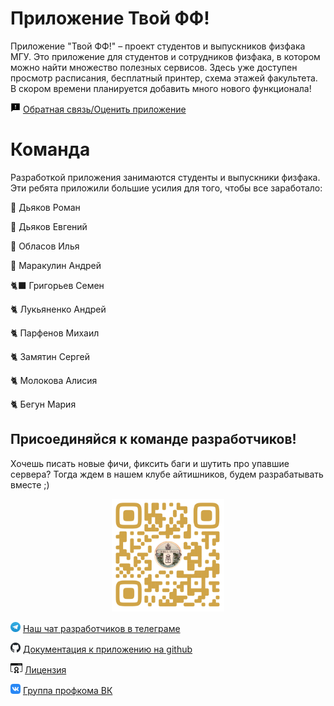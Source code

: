 # Приложение Твой ФФ!

<head>
    <link rel="shortcut icon" type="image/png" href="https://raw.githubusercontent.com/profcomff/aggregator-app/main/static/favicon.ico">
</head>

Приложение "Твой ФФ!" – проект студентов и выпускников физфака МГУ. Это приложение для студентов и сотрудников физфака, в котором можно найти множество полезных сервисов. Здесь уже доступен просмотр расписания, бесплатный принтер, схема этажей факультета. В скором времени планируется добавить много нового функционала!

<img src="assets/feedback.svg" alt="drawing" height="16px"/> [Обратная связь/Оценить приложение](https://forms.yandex.ru/u/630f979143537dde00621b0b)


# Команда

Разработкой приложения занимаются студенты и выпускники физфака. Эти ребята приложили большие усилия для того, чтобы все заработало:

🦅 Дьяков Роман 

🦉 Дьяков Евгений

🐪 Обласов Илья

🐺 Маракулин Андрей

🐈‍⬛ Григорьев Семен 

🐈 Лукьяненко Андрей

🐈 Парфенов Михаил

🐈 Замятин Сергей

🐈 Молокова Алисия 

🐈 Бегун Мария

## Присоединяйся к команде разработчиков!

Хочешь писать новые фичи, фиксить баги и шутить про упавшие сервера? Тогда ждем в нашем клубе айтишников, будем разрабатывать вместе ;)

<center><a href="https://t.me/+B4_C52J4UOZiNTAy"><img src="assets/viribus_unitis.png" alt="drawing" width="180"/></a></center>

<img src="assets/telegram.svg" alt="drawing" height="16px"/> [Наш чат разработчиков в телеграме](https://t.me/+B4_C52J4UOZiNTAy)

<img src="assets/github.svg" alt="drawing" height="16px"/> [Документация к приложению на github](https://github.com/profcomff)

<img src="assets/license.svg" alt="drawing" height="16px"/> [Лицензия](https://github.com/profcomff/timetable-backend/blob/main/LICENSE)

<img src="assets/vk.svg" alt="drawing" height="16px"/> [Группа профкома ВК](https://vk.com/profcomff)

